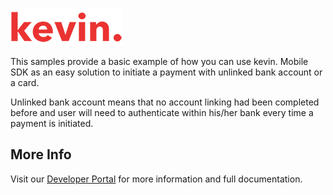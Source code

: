 ![kevin.](../../../../../../../../../images/logo.png)

This samples provide a basic example of how you can use kevin. Mobile SDK as an easy solution to initiate a payment
with unlinked bank account or a card.

Unlinked bank account means that no account linking had been completed before and user will need to authenticate
within his/her bank every time a payment is initiated.

## More Info

Visit our [Developer Portal](https://developer.kevin.eu/home/mobile-sdk) for more information and full documentation.
